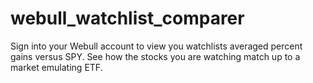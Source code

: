 # webull_watchlist_comparer
Sign into your Webull account to view you watchlists averaged percent gains versus SPY. See how the stocks you are watching match up to a market emulating ETF.
